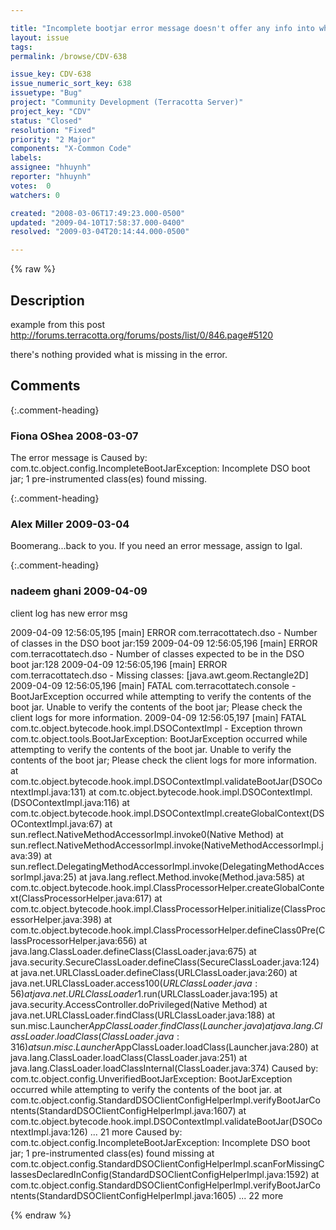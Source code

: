 ```yaml
---

title: "Incomplete bootjar error message doesn't offer any info into what went wrong"
layout: issue
tags: 
permalink: /browse/CDV-638

issue_key: CDV-638
issue_numeric_sort_key: 638
issuetype: "Bug"
project: "Community Development (Terracotta Server)"
project_key: "CDV"
status: "Closed"
resolution: "Fixed"
priority: "2 Major"
components: "X-Common Code"
labels: 
assignee: "hhuynh"
reporter: "hhuynh"
votes:  0
watchers: 0

created: "2008-03-06T17:49:23.000-0500"
updated: "2009-04-10T17:58:37.000-0400"
resolved: "2009-03-04T20:14:44.000-0500"

---
```




{% raw %}



## Description

<div markdown="1" class="description">

example from this post http://forums.terracotta.org/forums/posts/list/0/846.page#5120

there's nothing provided what is missing in the error.

</div>

## Comments


{:.comment-heading}
### **Fiona OShea** <span class="date">2008-03-07</span>

<div markdown="1" class="comment">

The error message is
 Caused by: com.tc.object.config.IncompleteBootJarException: Incomplete DSO boot jar; 1 pre-instrumented class(es) found missing. 



</div>


{:.comment-heading}
### **Alex Miller** <span class="date">2009-03-04</span>

<div markdown="1" class="comment">

Boomerang...back to you.  If you need an error message, assign to Igal.

</div>


{:.comment-heading}
### **nadeem ghani** <span class="date">2009-04-09</span>

<div markdown="1" class="comment">

client log has new error msg

2009-04-09 12:56:05,195 [main] ERROR com.terracottatech.dso - Number of classes in the DSO boot jar:159
2009-04-09 12:56:05,196 [main] ERROR com.terracottatech.dso - Number of classes expected to be in the DSO boot jar:128
2009-04-09 12:56:05,196 [main] ERROR com.terracottatech.dso - Missing classes: [java.awt.geom.Rectangle2D]
2009-04-09 12:56:05,196 [main] FATAL com.terracottatech.console - BootJarException occurred while attempting to verify the contents of the boot jar. Unable to verify the contents of the boot jar; Please check the client logs for more information.
2009-04-09 12:56:05,197 [main] FATAL com.tc.object.bytecode.hook.impl.DSOContextImpl - Exception thrown
com.tc.object.tools.BootJarException: BootJarException occurred while attempting to verify the contents of the boot jar. Unable to verify the contents of the boot jar; Please check the client logs for more information.
	at com.tc.object.bytecode.hook.impl.DSOContextImpl.validateBootJar(DSOContextImpl.java:131)
	at com.tc.object.bytecode.hook.impl.DSOContextImpl.<init>(DSOContextImpl.java:116)
	at com.tc.object.bytecode.hook.impl.DSOContextImpl.createGlobalContext(DSOContextImpl.java:67)
	at sun.reflect.NativeMethodAccessorImpl.invoke0(Native Method)
	at sun.reflect.NativeMethodAccessorImpl.invoke(NativeMethodAccessorImpl.java:39)
	at sun.reflect.DelegatingMethodAccessorImpl.invoke(DelegatingMethodAccessorImpl.java:25)
	at java.lang.reflect.Method.invoke(Method.java:585)
	at com.tc.object.bytecode.hook.impl.ClassProcessorHelper.createGlobalContext(ClassProcessorHelper.java:617)
	at com.tc.object.bytecode.hook.impl.ClassProcessorHelper.initialize(ClassProcessorHelper.java:398)
	at com.tc.object.bytecode.hook.impl.ClassProcessorHelper.defineClass0Pre(ClassProcessorHelper.java:656)
	at java.lang.ClassLoader.defineClass(ClassLoader.java:675)
	at java.security.SecureClassLoader.defineClass(SecureClassLoader.java:124)
	at java.net.URLClassLoader.defineClass(URLClassLoader.java:260)
	at java.net.URLClassLoader.access$100(URLClassLoader.java:56)
	at java.net.URLClassLoader$1.run(URLClassLoader.java:195)
	at java.security.AccessController.doPrivileged(Native Method)
	at java.net.URLClassLoader.findClass(URLClassLoader.java:188)
	at sun.misc.Launcher$AppClassLoader.findClass(Launcher.java)
	at java.lang.ClassLoader.loadClass(ClassLoader.java:316)
	at sun.misc.Launcher$AppClassLoader.loadClass(Launcher.java:280)
	at java.lang.ClassLoader.loadClass(ClassLoader.java:251)
	at java.lang.ClassLoader.loadClassInternal(ClassLoader.java:374)
Caused by: com.tc.object.config.UnverifiedBootJarException: BootJarException occurred while attempting to verify the contents of the boot jar.
	at com.tc.object.config.StandardDSOClientConfigHelperImpl.verifyBootJarContents(StandardDSOClientConfigHelperImpl.java:1607)
	at com.tc.object.bytecode.hook.impl.DSOContextImpl.validateBootJar(DSOContextImpl.java:126)
	... 21 more
Caused by: com.tc.object.config.IncompleteBootJarException: Incomplete DSO boot jar; 1 pre-instrumented class(es) found missing
	at com.tc.object.config.StandardDSOClientConfigHelperImpl.scanForMissingClassesDeclaredInConfig(StandardDSOClientConfigHelperImpl.java:1592)
	at com.tc.object.config.StandardDSOClientConfigHelperImpl.verifyBootJarContents(StandardDSOClientConfigHelperImpl.java:1605)
	... 22 more


</div>



{% endraw %}
